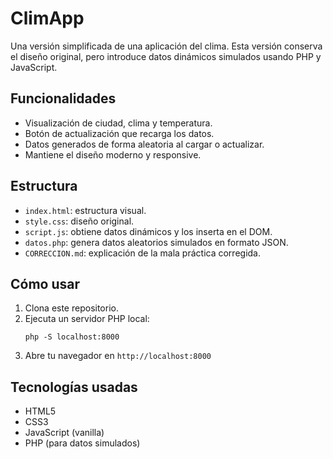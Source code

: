 # ClimApp

Una versión simplificada de una aplicación del clima. Esta versión conserva el diseño original, pero introduce datos dinámicos simulados usando PHP y JavaScript.

## Funcionalidades

- Visualización de ciudad, clima y temperatura.
- Botón de actualización que recarga los datos.
- Datos generados de forma aleatoria al cargar o actualizar.
- Mantiene el diseño moderno y responsive.

## Estructura

- `index.html`: estructura visual.
- `style.css`: diseño original.
- `script.js`: obtiene datos dinámicos y los inserta en el DOM.
- `datos.php`: genera datos aleatorios simulados en formato JSON.
- `CORRECCION.md`: explicación de la mala práctica corregida.

## Cómo usar

1. Clona este repositorio.
2. Ejecuta un servidor PHP local:
   ```
   php -S localhost:8000
   ```
3. Abre tu navegador en `http://localhost:8000`

## Tecnologías usadas

- HTML5
- CSS3
- JavaScript (vanilla)
- PHP (para datos simulados)
